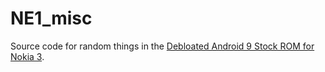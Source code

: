 # NE1_misc
Source code for random things in the [Debloated Android 9 Stock ROM for Nokia 3](https://xdaforums.com/t/rom-stock-android-9-signature-spoofing-debloated-stock-rom-for-nokia-3-ta-1032-based-on-firmware-00ww_5_230-foss-apps.4707513/).
